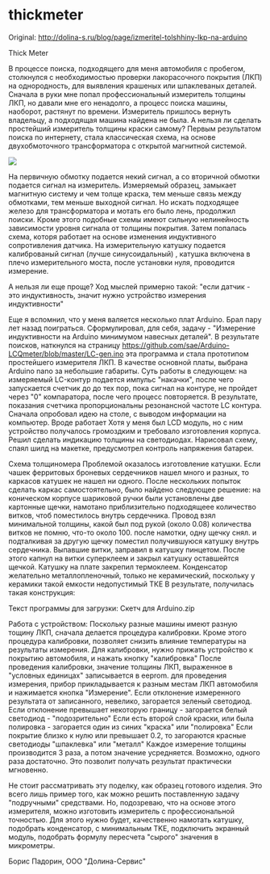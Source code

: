 # thickmeter

Original: http://dolina-s.ru/blog/page/izmeritel-tolshhiny-lkp-na-arduino

Thick Meter

В процессе поиска, подходящего для меня автомобиля с пробегом, столкнулся с необходимостью проверки лакорасочного покрытия (ЛКП) на однородность, для выявления крашеных или шпаклеваных деталей. Сначала в руки мне попал профессиональный измеритель толщины ЛКП, но давали мне его ненадолго, а процесс поиска машины, наоборот, растянут по времени. Измеритель пришлось вернуть владельцу, а подходящая машина найдена не была.
А нельзя ли сделать простейший измеритель толщины краски самому?
Первым результатом поиска по интернету, стала классическая схема, на основе двухобмоточного трансформатора с открытой магнитной системой.

<img src="https://raw.githubusercontent.com/ttodorov359/thickmeter/docs/1.png" />

На первичную обмотку подается некий сигнал, а со вторичной обмотки подается сигнал на измеритель. Измеряемый образец, замыкает магнитную систему и чем толще краска, тем меньше связь между обмотками, тем меньше выходной сигнал. Но искать подходящее железо для трансформатора и мотать его было лень, продолжил поиски. Кроме этого подобные схемы имеют сильную нелинейность зависимости уровня сигнала от толщины покрытия.
Затем попалась схема, которя работает на основе изменения индуктивного сопротивления датчика. На измерительную катушку подается калиброваный сигнал (лучше синусоидальный) , катушка включена в плечо измерительного моста, после установки нуля, проводится измерение.




А нельзя ли еще проще? Ход мыслей примерно такой: "если датчик - это индуктивность, значит нужно устройство измерения индуктивности"

Еще я вспомнил, что у меня валяется несколько плат Arduino. Брал пару лет назад поиграться.
Сформулировал, для себя, задачу - "Измерение индуктивности на Arduino минимумом навесных деталей".
В результате поисков, наткнулся на страницу https://github.com/sae/Arduino-LCQmeter/blob/master/LC-gen.ino
эта программа и стала прототипом простейшего измерителя ЛКП.
В качестве основной платы, выбрана Arduino nano за небольшие габариты.
Суть работы в следующем: на измеряемый LC-контур подается импульс "накачки", после чего запускается счетчик до до тех пор, пока сигнал на контуре, не пройдет через "0" компаратора, после чего процесс повторяется.
В результате, показания счетчика пропорциональны резонансной частоте LC контура.
Сначала опробовал идею на столе, с выводом информации на компьютер. Вроде работает
Хотя у меня был LCD модуль, но с ним устройство получалось громоздким и требовало изготовления корпуса.
Решил сделать индикацию толщины на светодиодах.
Нарисовал схему, спаял шилд на макетке, предусмотрел контроль напряжения батареи.

Схема толщиномера
Проблемой оказалось изготовление катушки. Если чашек ферритовых броневых сердечников нашел много и разных, то каркасов катушек не нашел ни одного. После нескольких попыток сделать каркас самостоятельно, было найдено следующее решение: на коническом корпусе шариковой ручки были установлены две картонные щечки, намотано приблизительно подходящеее количество витков, чтоб поместилось внутрь сердечника. Провод взял минимальной толщины, какой был под рукой (около 0.08) количества витков не помню, что-то около 100. после намотки, одну щечку снял. и подталкивая за другую щечку поместил получившуюся катушку внутрь сердечника. Выпавшие витки, заправил в катушку пинцетом. После этого капнул на витки суперклеем и закрыл катушку оставшейтся щечкой. Катушку на плате закрепил термоклеем.
Конденсатор желательно металлопленочный, только не керамический, поскольку у керамики такой емкости недопустимый ТКЕ
В результате, получилась такая конструкция:





Текст программы для загрузки:  Скетч для Arduino.zip

Работа с устройством:
Поскольку разные машины имеют разную тощину ЛКП, сначала делается процедура калибровки. Кроме этого процедура калибровки, позволяет снизить влияние температуры на результаты измерения. Для калибровки, нужно прижать устройство к покрытию автомобиля, и нажать кнопку "калибровка"
После проведения калибровки, значение толщины ЛКП, выраженное в "условных единицах" записывается в eeprom.
для проведения измерения, прибор прикладывается к разным местам ЛКП автомобиля и нажимается кнопка "Измерение". Если отклонение измеренного результата от записанного, невелико, загорается зеленый светодиод.
Если отклонение превышает некоторую границу - загорается белый светодиод - "подозрительно"
Если есть второй слой краски, или была полировка - загорается один из синих "краска" или "полировка"
Если покрытие близко к нулю или превышает 0.2, то загораются красные светодиоды "шпаклевка" или "металл"
Каждое измерение толщины производится 3 раза, а потом значение усредняется. Возможно, одного раза достаточно. Это позволит получать результат практически мгновенно.

Не стоит рассматривать эту поделку, как образец готового изделия. Это всего лишь пример того, как можно решить поставленную задачу "подручными" средствами. Но, подозреваю, что на основе этого измерителя, можно изготовить измеритель с профессиональной точностью. Для этого нужно будет, качественно намотать катушку, подобрать конденсатор, с минимальным TKE, подключить экранный модуль, подобрать формулу пересчета "сырого" значения в микрометры.

Борис Падорин, ООО "Долина-Сервис"
